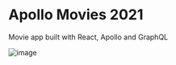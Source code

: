 # Apollo Movies 2021

Movie app built with React, Apollo and GraphQL

![image](https://user-images.githubusercontent.com/75073867/138416403-c26014cd-aa1b-470d-8340-b8944ab427e5.png)
